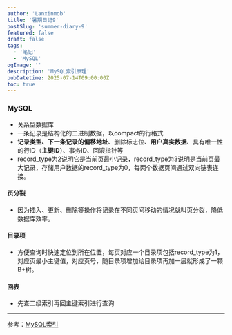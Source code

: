 ```yaml
---
author: 'Lanxinmob'
title: '暑期日记9'
postSlug: 'summer-diary-9'
featured: false
draft: false
tags:
  - '笔记'
  - 'MySQL'
ogImage: ''
description: 'MySQL索引原理'
pubDatetime: 2025-07-14T09:00:00Z
toc: true
---
```


### MySQL

- 关系型数据库
- 一条记录是结构化的二进制数据，以compact的行格式
- **记录类型、下一条记录的偏移地址**、删除标志位、**用户真实数据**、具有唯一性的行ID（**主键ID**）、事务ID、回滚指针等
- record_type为2说明它是当前页最小记录，record_type为3说明是当前页最大记录，存储用户数据的record_type为0，每两个数据页间通过双向链表连接。
#### 页分裂
- 因为插入、更新、删除等操作将记录在不同页间移动的情况就叫页分裂，降低数据库效率。
#### 目录项

- 方便查询时快速定位到所在位置，每页对应一个目录项包括record_type为1，对应页最小主键值，对应页号，随目录项增加给目录项再加一层就形成了一颗B+树。
#### 回表
- 先查二级索引再回主键索引进行查询


---

参考：[MySQL索引](https://b23.tv/6Y9oX6G)


